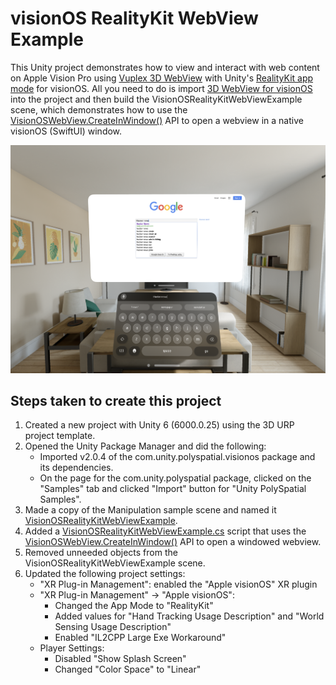 # visionOS RealityKit WebView Example

This Unity project demonstrates how to view and interact with web content on Apple Vision Pro using [Vuplex 3D WebView](https://developer.vuplex.com/webview/overview) with Unity's [RealityKit app mode](https://docs.unity3d.com/Packages/com.unity.xr.visionos@2.0/api/UnityEditor.XR.VisionOS.VisionOSSettings.AppMode.html?q=appmode) for visionOS. All you need to do is import [3D WebView for visionOS](https://store.vuplex.com/webview/visionos) into the project and then build the VisionOSRealityKitWebViewExample scene, which demonstrates how to use the [VisionOSWebView.CreateInWindow()](https://developer.vuplex.com/webview/VisionOSWebView#CreateInWindow) API to open a webview in a native visionOS (SwiftUI) window.

![Screenshot of running the project in the visionOS simulator](screenshot.png)

## Steps taken to create this project

1. Created a new project with Unity 6 (6000.0.25) using the 3D URP project template.
2. Opened the Unity Package Manager and did the following:
    - Imported v2.0.4 of the com.unity.polyspatial.visionos package and its dependencies.
    - On the page for the com.unity.polyspatial package, clicked on the "Samples" tab and clicked "Import" button for "Unity PolySpatial Samples".
3. Made a copy of the Manipulation sample scene and named it [VisionOSRealityKitWebViewExample](./Assets/Scenes/VisionOSRealityKitWebViewExample.unity).
4. Added a [VisionOSRealityKitWebViewExample.cs](./Assets/Scripts/VisionOSRealityKitWebViewExample.cs) script that uses the [VisionOSWebView.CreateInWindow()](https://developer.vuplex.com/webview/VisionOSWebView#CreateInWindow) API to open a windowed webview.
5. Removed unneeded objects from the VisionOSRealityKitWebViewExample scene.
6. Updated the following project settings:
    - "XR Plug-in Management": enabled the "Apple visionOS" XR plugin
    - "XR Plug-in Management" -> "Apple visionOS": 
        - Changed the App Mode to "RealityKit"
        - Added values for "Hand Tracking Usage Description" and "World Sensing Usage Description"
        - Enabled "IL2CPP Large Exe Workaround"
    - Player Settings:
        - Disabled "Show Splash Screen"
        - Changed "Color Space" to "Linear"